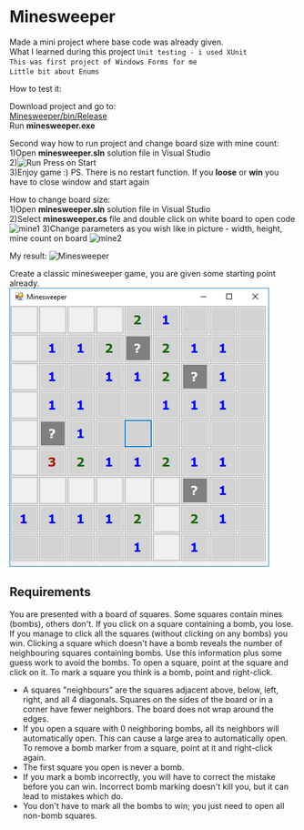 # Minesweeper

Made a mini project where base code was already given.<br/>
<bold>What I learned during this project</bold>
`Unit testing - i used XUnit`<br/>
`This was first project of Windows Forms for me`<br/>
`Little bit about Enums`<br/>

How to test it: <br/>

Download project and go to:<br/>
[Minesweeper/bin/Release](https://github.com/MarcisPrieditis/MinesweeperWindowsForms/tree/main/Minesweeper/bin/Release) <br/>
Run **minesweeper.exe**<br/>

Second way how to run project and change board size with mine count:<br/>
1)Open **minesweeper.sln** solution file in Visual Studio<br/>
2)![Run](https://user-images.githubusercontent.com/41679124/156057045-33291142-e6f2-4013-9547-0f888f415b1a.png) Press on Start<br/>
3)Enjoy game :) PS. There is no restart function. If you **loose** or **win** you have to close window and start again <br/>

How to change board size:<br/>
1)Open **minesweeper.sln** solution file in Visual Studio<br/>
2)Select **minesweeper.cs** file and double click on white board to open code<br/>
![mine1](https://user-images.githubusercontent.com/41679124/156051113-4b5131da-16e9-4e1b-90db-29da0527a84d.png)
3)Change parameters as you wish like in picture - width, height, mine count on board
![mine2](https://user-images.githubusercontent.com/41679124/156051090-a9884302-2c71-4e33-a9af-fca8ad8bb21b.png)

My result:
![Minesweeper](https://user-images.githubusercontent.com/41679124/156051142-37cf7d75-99fa-469b-826b-ed452a1379ee.png)


Create a classic minesweeper game, you are given some starting point already.
![Minesweeper](./minesweeper.png "Minesweeper")

## Requirements

You are presented with a board of squares. Some squares contain mines (bombs), others don't. If you click on a square containing a bomb, you lose. If you manage to click all the squares (without clicking on any bombs) you win.
Clicking a square which doesn't have a bomb reveals the number of neighbouring squares containing bombs. Use this information plus some guess work to avoid the bombs.
To open a square, point at the square and click on it. To mark a square you think is a bomb, point and right-click.

- A squares "neighbours" are the squares adjacent above, below, left, right, and all 4 diagonals. Squares on the sides of the board or in a corner have fewer neighbors. The board does not wrap around the edges.
- If you open a square with 0 neighboring bombs, all its neighbors will automatically open. This can cause a large area to automatically open.
To remove a bomb marker from a square, point at it and right-click again.
- The first square you open is never a bomb.
- If you mark a bomb incorrectly, you will have to correct the mistake before you can win. Incorrect bomb marking doesn't kill you, but it can lead to mistakes which do.
- You don't have to mark all the bombs to win; you just need to open all non-bomb squares.
